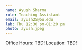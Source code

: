 ```yaml
---
name: Ayush Sharma
role: Teaching Assistant
email: ayush25@bu.edu
lab: Thu 12:30 pm-01:20 pm
photo: ayush.jpeg
---
```


Office Hours: TBD! Location: TBD!